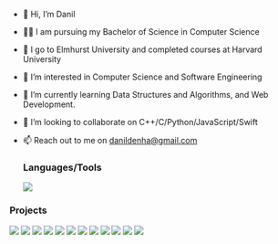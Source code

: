 - 👋 Hi, I’m Danil
- 👨‍🏫 I am pursuing my Bachelor of Science in Computer Science
- 🏫 I go to Elmhurst University and completed courses at Harvard University
- 👀 I’m interested in Computer Science and Software Engineering
- 🌱 I’m currently learning Data Structures and Algorithms, and Web Development.
- 💞️ I’m looking to collaborate on C++/C/Python/JavaScript/Swift
- 📫 Reach out to me on danildenha@gmail.com
  ### Languages/Tools

  <a href="https://skillicons.dev">
    <img src="https://skillicons.dev/icons?i=c,cpp,python,java,swift,js,nodejs,nextjs,html,css,tailwind,mysql,sqlite,postman,git,github,vim,neovim,vscode,bash&perline=6" />
  </a>


### Projects
[![](https://img.shields.io/badge/-🔍%20TSP-1800)](https://github.com/danildenha/TSP)
[![](https://img.shields.io/badge/-🌐%20Website%20Portfolio-900)](https://github.com/danildenha/website-portfolio)
[![](https://img.shields.io/badge/-🔺%20Closest%20Points-1800)](https://github.com/danildenha/shortestDistance)
[![](https://img.shields.io/badge/-🥽%20VisionOS%20Gif%20Application-900)](https://github.com/danildenha/visionOsApp)
[![](https://img.shields.io/badge/-📺%20YouTube%20Extension-1800)](https://github.com/danildenha/visionOsApp)
[![](https://img.shields.io/badge/-🧩%20Sudoku%20Solver-900)](https://github.com/danildenha/Sudoku-Solver)
[![](https://img.shields.io/badge/-🗺️%20Interval%20Map-1800)](https://github.com/danildenha/Interval-Map)
[![](https://img.shields.io/badge/-💾%20Circular%20Buffer-900)](https://github.com/danildenha/Circular-Buffer)
[![](https://img.shields.io/badge/-📊%20A*%20Search-1800)](https://github.com/danildenha/Astar.search)
[![](https://img.shields.io/badge/-🤖%20Neural%20Networks-900)](https://github.com/danildenha/Neural-Networks)
[![](https://img.shields.io/badge/-🧮%20Polynomial-1800)](https://github.com/danildenha/Polynomial)
[![](https://img.shields.io/badge/-📸%20Image%20Filter-900)](https://github.com/danildenha/ImageFilterInC)

